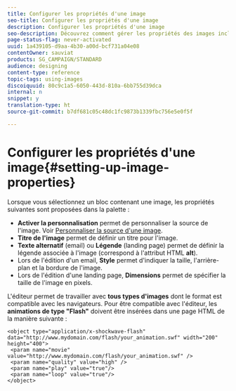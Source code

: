 ```yaml
---
title: Configurer les propriétés d'une image
seo-title: Configurer les propriétés d'une image
description: Configurer les propriétés d'une image
seo-description: Découvrez comment gérer les propriétés des images incluses dans votre contenu.
page-status-flag: never-activated
uuid: 1a439105-d9aa-4b30-a00d-bcf731a04e08
contentOwner: sauviat
products: SG_CAMPAIGN/STANDARD
audience: designing
content-type: reference
topic-tags: using-images
discoiquuid: 80c9c1a5-6050-443d-810a-6bb755d39dca
internal: n
snippet: y
translation-type: ht
source-git-commit: b7df681c05c48dc1fc9873b1339fbc756e5e0f5f

---
```



# Configurer les propriétés d'une image{#setting-up-image-properties}

Lorsque vous sélectionnez un bloc contenant une image, les propriétés suivantes sont proposées dans la palette :

* **Activer la personnalisation** permet de personnaliser la source de l'image. Voir [Personnaliser la source d'une image](../../designing/using/personalizing-an-image-source.md).
* **Titre de l'image** permet de définir un titre pour l'image.
* **Texte alternatif** (email) ou **Légende** (landing page) permet de définir la légende associée à l'image (correspond à l'attribut HTML **alt**).
* Lors de l'édition d'un email, **Style** permet d'indiquer la taille, l'arrière-plan et la bordure de l'image.
* Lors de l'édition d'une landing page, **Dimensions** permet de spécifier la taille de l'image en pixels.

L'éditeur permet de travailler avec **tous types d'images** dont le format est compatible avec les navigateurs. Pour être compatible avec l'éditeur, les **animations de type "Flash"** doivent être insérées dans une page HTML de la manière suivante :      

```
<object type="application/x-shockwave-flash" data="http://www.mydomain.com/flash/your_animation.swf" width="200" height="400">
 <param name="movie" value="http://www.mydomain.com/flash/your_animation.swf" />
 <param name="quality" value="high" />
 <param name="play" value="true"/>
 <param name="loop" value="true"/> 
</object>
```

